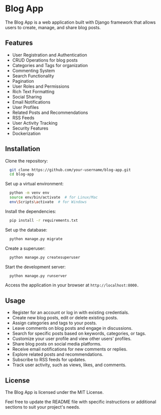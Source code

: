 
# Blog App

The Blog App is a web application built with Django framework that allows users to create, manage, and share blog posts.


## Features

- User Registration and Authentication
- CRUD Operations for blog posts
- Categories and Tags for organization
- Commenting System
- Search Functionality
- Pagination
- User Roles and Permissions
- Rich Text Formatting
- Social Sharing
- Email Notifications
- User Profiles
- Related Posts and Recommendations
- RSS Feeds
- User Activity Tracking
- Security Features
- Dockerization


## Installation

Clone the repository:

```bash
  git clone https://github.com/your-username/blog-app.git
  cd blog-app
```
Set up a virtual environment:
```bash
  python -m venv env
  source env/bin/activate  # for Linux/Mac
  env\Scripts\activate  # for Windows
```
Install the dependencies:
```bash
  pip install -r requirements.txt
```
Set up the database:
```bash
  python manage.py migrate
```
Create a superuser:
```bash
  python manage.py createsuperuser
```
Start the development server:
```bash
  python manage.py runserver
```
Access the application in your browser at `http://localhost:8000.`

## Usage

- Register for an account or log in with existing credentials.
- Create new blog posts, edit or delete existing posts.
- Assign categories and tags to your posts.
- Leave comments on blog posts and engage in discussions.
- Search for specific posts based on keywords, categories, or tags.
- Customize your user profile and view other users' profiles.
- Share blog posts on social media platforms.
- Receive email notifications for new comments or replies.
- Explore related posts and recommendations.
- Subscribe to RSS feeds for updates.
- Track user activity, such as views, likes, and comments.

## License
The Blog App is licensed under the MIT License.

Feel free to update the README file with specific instructions or additional sections to suit your project's needs.